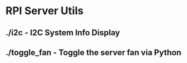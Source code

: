 # RPI Server Utils

## ./i2c - I2C System Info Display

## ./toggle_fan - Toggle the server fan via Python

